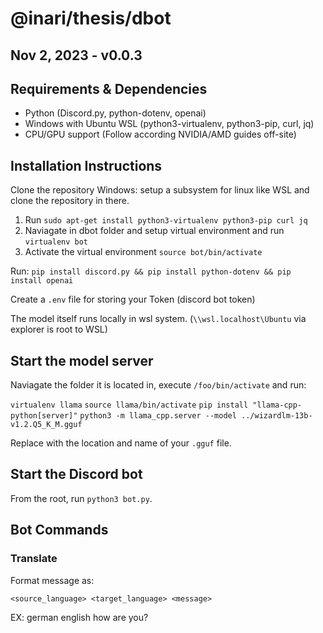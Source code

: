 # @inari/thesis/dbot
## Nov 2, 2023 - v0.0.3

## Requirements & Dependencies

* Python (Discord.py, python-dotenv, openai)
* Windows with Ubuntu WSL (python3-virtualenv, python3-pip, curl, jq)
* CPU/GPU support (Follow according NVIDIA/AMD guides off-site)

## Installation Instructions

Clone the repository
Windows: setup a subsystem for linux like WSL and clone the repository in there. 

1) Run `sudo apt-get install python3-virtualenv python3-pip curl jq`
2) Naviagate in dbot folder and setup virtual environment and run `virtualenv bot`
3) Activate the virtual environment `source bot/bin/activate`

Run: `pip install discord.py && pip install python-dotenv && pip install openai`

Create a `.env` file for storing your Token (discord bot token)

The model itself runs locally in wsl system. (`\\wsl.localhost\Ubuntu` via explorer is root to WSL)

## Start the model server

Naviagate the folder it is located in, execute `/foo/bin/activate` and run:

`virtualenv llama`
`source llama/bin/activate`
`pip install "llama-cpp-python[server]"`
`python3 -m llama_cpp.server --model ../wizardlm-13b-v1.2.Q5_K_M.gguf`

Replace with the location and name of your `.gguf` file.

## Start the Discord bot

From the root, run `python3 bot.py`.



## Bot Commands
### Translate
Format message as:

`<source_language> <target_language> <message>`

EX: german english how are you?